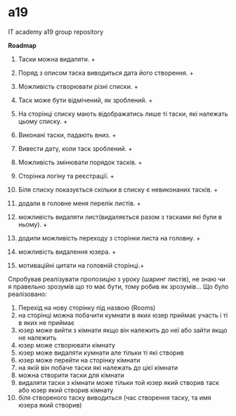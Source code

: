 # a19
IT academy a19 group repository

**Roadmap**

1. Таски можна видаляти. +
2. Поряд з описом таска виводиться дата його створення. +
7. Можливість створювати різні списки. +
3. Таск може бути відмічений, як зроблений. +
8. На сторінці списку мають відображатись лише ті таски, які належать цьому списку. +
6. Виконані таски, падають вниз. +
4. Вивести дату, коли таск зроблений. +
5. Можливість змінювати порядок тасків. +
9. Сторінка логіну та реєстрації. +
10. Біля списку показується скільки в списку є невиконаних тасків. +
11. додали в головне меня перелік листів. +
12. можливість видаляти лист(видаляється разом з тасками які були в ньому). +
13. додили можливість переходу з сторінки листа на головну. +
14. можливість видалення юзера. +

15. мотиваційні цитати на головній сторінці.+

Спробував реалізувати пропозицію з уроку (шаринг листів), 
не знаю чи я правельно зрозумів що то має бути, тому робив як зрозумів...
Що було реалізовано:
1. Перехід на нову сторінку під назвою (Rooms) 
2. на сторінці можна побачити кумнати в яких юзер приймає участь і ті в яких не приймає
3. юзер може вийти з кімнати якщо він належить до неї або зайти якщо не належить
4. юзер може створювати кімнату 
5. юзер може видаляти кумнати але тільки ті які створив
6. юзер може перейти на сторінку кімнати
7. на якій він побаче таски які належать до цієї кімнати
8. можна створити таски для кімнати
9. видаляти таски з кімнати може тільки той юзер який створив таск або юзер який створив кімнату
10. біля створеного таску виводиться (час створення таску, та имя юзера який створив)

